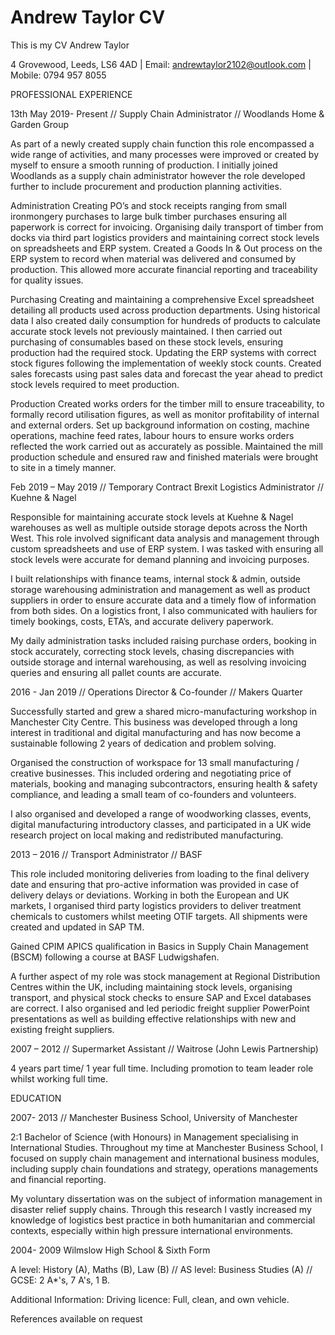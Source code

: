  # Andrew Taylor CV
This is my CV
Andrew Taylor

4 Grovewood, Leeds, LS6 4AD | Email: andrewtaylor2102@outlook.com | Mobile: 0794 957 8055


PROFESSIONAL EXPERIENCE

13th May 2019- Present // Supply Chain Administrator // Woodlands Home & Garden Group

As part of a newly created supply chain function this role encompassed a wide range of activities, and many processes were improved or created by myself to ensure a smooth running of production. I initially joined Woodlands as a supply chain administrator however the role developed further to include procurement and production planning activities.

Administration
Creating PO’s and stock receipts ranging from small ironmongery purchases to large bulk timber purchases ensuring all paperwork is correct for invoicing.
Organising daily transport of timber from docks via third part logistics providers and maintaining correct stock levels on spreadsheets and ERP system.
Created a Goods In & Out process on the ERP system to record when material was delivered and consumed by production. This allowed more accurate financial reporting and traceability for quality issues.

Purchasing
Creating and maintaining a comprehensive Excel spreadsheet detailing all products used across production departments. Using historical data I also created daily consumption for hundreds of products to calculate accurate stock levels not previously maintained. I then carried out purchasing of consumables based on these stock levels, ensuring production had the required stock.
Updating the ERP systems with correct stock figures following the implementation of weekly stock counts. 
Created sales forecasts using past sales data and forecast the year ahead to predict stock levels required to meet production.

Production
Created works orders for the timber mill to ensure traceability, to formally record utilisation figures, as well as monitor profitability of internal and external orders.
Set up background information on costing, machine operations, machine feed rates, labour hours to ensure works orders reflected the work carried out as accurately as possible.
Maintained the mill production schedule and ensured raw and finished materials were brought to site in a timely manner.


Feb 2019 – May 2019 // Temporary Contract Brexit Logistics Administrator // Kuehne & Nagel

Responsible for maintaining accurate stock levels at Kuehne & Nagel warehouses as well as multiple outside storage depots across the North West. This role involved significant data analysis and management through custom spreadsheets and use of ERP system. I was tasked with ensuring all stock levels were accurate for demand planning and invoicing purposes.

I built relationships with finance teams, internal stock & admin, outside storage warehousing administration and management as well as product suppliers in order to ensure accurate data and a timely flow of information from both sides. On a logistics front, I also communicated with hauliers for timely bookings, costs, ETA’s, and accurate delivery paperwork.

My daily administration tasks included raising purchase orders, booking in stock accurately, correcting stock levels, chasing discrepancies with outside storage and internal warehousing, as well as resolving invoicing queries and ensuring all pallet counts are accurate.

2016 - Jan 2019 // Operations Director & Co-founder // Makers Quarter

Successfully started and grew a shared micro-manufacturing workshop in Manchester City Centre. This business was developed through a long interest in traditional and digital manufacturing and has now become a sustainable following 2 years of dedication and problem solving.
 
Organised the construction of workspace for 13 small manufacturing / creative businesses. This included ordering and negotiating price of materials, booking and managing subcontractors, ensuring health & safety compliance, and leading a small team of co-founders and volunteers. 

I also organised and developed a range of woodworking classes, events, digital manufacturing introductory classes, and participated in a UK wide research project on local making and redistributed manufacturing.

2013 – 2016 // Transport Administrator // BASF

This role included monitoring deliveries from loading to the final delivery date and ensuring that pro-active information was provided in case of delivery delays or deviations. Working in both the European and UK markets, I organised third party logistics providers to deliver treatment chemicals to customers whilst meeting OTIF targets. All shipments were created and updated in SAP TM.

Gained CPIM APICS qualification in Basics in Supply Chain Management (BSCM) following a course at BASF Ludwigshafen.

A further aspect of my role was stock management at Regional Distribution Centres within the UK, including maintaining stock levels, organising transport, and physical stock checks to ensure SAP and Excel databases are correct. I also organised and led periodic freight supplier PowerPoint presentations as well as building effective relationships with new and existing freight suppliers.

2007 – 2012 // Supermarket Assistant // Waitrose (John Lewis Partnership)

4 years part time/ 1 year full time. Including promotion to team leader role whilst working full time. 


EDUCATION

2007- 2013 // Manchester Business School, University of Manchester

2:1 Bachelor of Science (with Honours) in Management specialising in International Studies. Throughout my time at Manchester Business School, I focused on supply chain management and international business modules, including supply chain foundations and strategy, operations managements and financial reporting.

My voluntary dissertation was on the subject of information management in disaster relief supply chains. Through this research I vastly increased my knowledge of logistics best practice in both humanitarian and commercial contexts, especially within high pressure international environments.

2004- 2009 Wilmslow High School & Sixth Form

A level: History (A), Maths (B), Law (B) // AS level: Business Studies (A) // GCSE: 2 A*'s, 7 A's, 1 B.


Additional Information: Driving licence: Full, clean, and own vehicle.

References available on request
